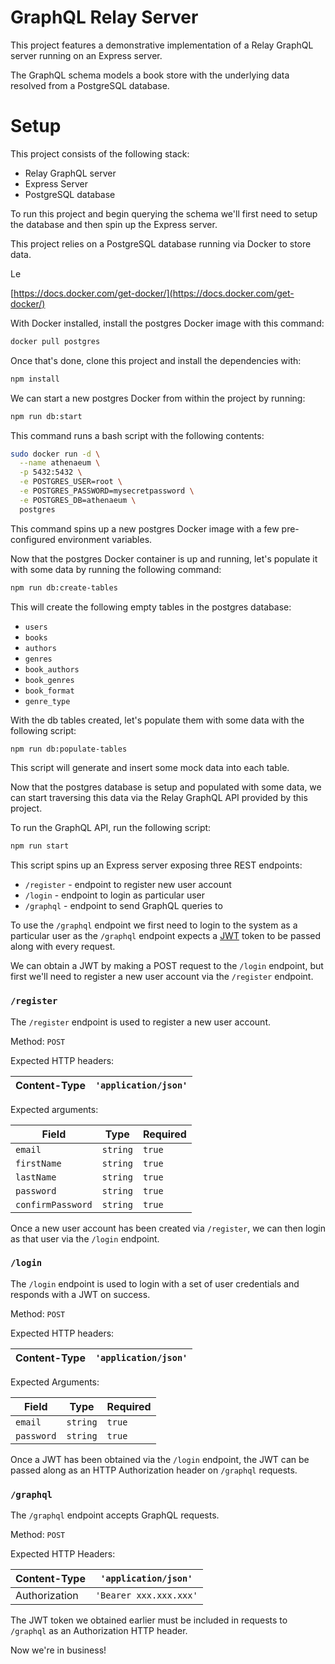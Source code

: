 # GraphQL Relay Server

This project features a demonstrative implementation of a Relay GraphQL server running on an Express server.

The GraphQL schema models a book store with the underlying data resolved from a PostgreSQL database.

# Setup

This project consists of the following stack:

- Relay GraphQL server
- Express Server
- PostgreSQL database

To run this project and begin querying the schema we'll first need to setup the database and then spin up the Express server.

This project relies on a PostgreSQL database running via Docker to store data.

Le

[https://docs.docker.com/get-docker/](https://docs.docker.com/get-docker/)

With Docker installed,  install the postgres Docker image with this command:

```bash
docker pull postgres
```

Once that's done, clone this project and install the dependencies with:

```bash
npm install
```

We can start a new postgres Docker from within the project by running:

```bash
npm run db:start
```

This command runs a bash script with the following contents:

```bash
sudo docker run -d \
  --name athenaeum \
  -p 5432:5432 \
  -e POSTGRES_USER=root \
  -e POSTGRES_PASSWORD=mysecretpassword \
  -e POSTGRES_DB=athenaeum \
  postgres
```

This command spins up a new postgres Docker image with a few pre-configured environment variables.

Now that the postgres Docker container is up and running, let's populate it with some data by running the following command:

```bash
npm run db:create-tables
```

This will create the following empty tables in the postgres database:

- `users`
- `books`
- `authors`
- `genres`
- `book_authors`
- `book_genres`
- `book_format`
- `genre_type`

With the db tables created, let's populate them with some data with the following script:

```bash
npm run db:populate-tables
```

This script will generate and insert some mock data into each table.

Now that the postgres database is setup and populated with some data, we can start traversing this data via the Relay GraphQL API provided by this project.

To run the GraphQL API, run the following script:

```bash
npm run start
```

This script spins up an Express server exposing three REST endpoints:
- `/register` - endpoint to register new user account
- `/login` - endpoint to login as particular user
- `/graphql` - endpoint to send GraphQL queries to

To use the `/graphql` endpoint we first need to login to the system as a particular user as the `/graphql` endpoint expects a [JWT](https://jwt.io/) token to be passed along with every request. 

We can obtain a JWT by making a POST request to the `/login` endpoint, but first we'll need to register a new user account via the `/register` endpoint.

### `/register`

The `/register` endpoint is used to register a new user account.

Method: `POST`

Expected HTTP headers:

| Content-Type  | `'application/json'`       |
|---------------|----------------------------|

Expected arguments:

| **Field**         | **Type** | **Required**   |
|-------------------|----------|----------------|
| `email`           | `string` | `true`         |
| `firstName`       | `string` | `true`         |
| `lastName`        | `string` | `true`         |
| `password`        | `string` | `true`         |
| `confirmPassword` | `string` | `true`         |

Once a new user account has been created via `/register`, we can then login as that user via the `/login` endpoint.

### `/login`

The `/login` endpoint is used to login with a set of user credentials and responds with a JWT on success.

Method: `POST`

Expected HTTP headers:

| Content-Type  | `'application/json'`       |
|---------------|----------------------------|

Expected Arguments:

| **Field**      | **Type**     | **Required** |
|------------|----------|----------|
| `email`    | `string` | `true`   |
| `password` | `string` | `true`   |


Once a JWT has been obtained via the `/login` endpoint, the JWT can be passed along as an HTTP Authorization header on `/graphql` requests.

### `/graphql` 

The `/graphql` endpoint accepts GraphQL requests. 

Method: `POST`

Expected HTTP Headers:

| Content-Type  | `'application/json'`       |
|---------------|----------------------------|
| Authorization | `'Bearer xxx.xxx.xxx'`     |

The JWT token we obtained earlier must be included in requests to `/graphql` as an Authorization HTTP header.

Now we're in business!






